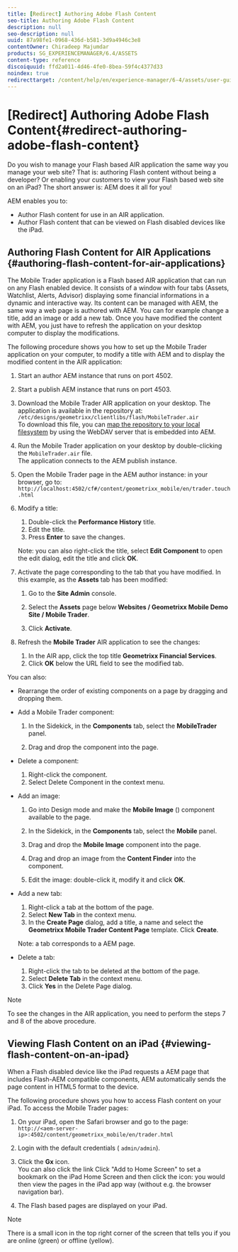 ```yaml
---
title: [Redirect] Authoring Adobe Flash Content
seo-title: Authoring Adobe Flash Content
description: null
seo-description: null
uuid: 87a98fe1-0968-436d-b581-3d9a4946c3e8
contentOwner: Chiradeep Majumdar
products: SG_EXPERIENCEMANAGER/6.4/ASSETS
content-type: reference
discoiquuid: ffd2a011-4d46-4fe0-8bea-59f4c4377d33
noindex: true
redirecttarget: /content/help/en/experience-manager/6-4/assets/user-guide
---
```


# [Redirect] Authoring Adobe Flash Content{#redirect-authoring-adobe-flash-content}

Do you wish to manage your Flash based AIR application the same way you manage your web site? That is: authoring Flash content without being a developer? Or enabling your customers to view your Flash based web site on an iPad? The short answer is: AEM does it all for you!

AEM enables you to:

* Author Flash content for use in an AIR application.
* Author Flash content that can be viewed on Flash disabled devices like the iPad.

## Authoring Flash Content for AIR Applications {#authoring-flash-content-for-air-applications}

The Mobile Trader application is a Flash based AIR application that can run on any Flash enabled device. It consists of a window with four tabs (Assets, Watchlist, Alerts, Advisor) displaying some financial informations in a dynamic and interactive way. Its content can be managed with AEM, the same way a web page is authored with AEM. You can for example change a title, add an image or add a new tab. Once you have modified the content with AEM, you just have to refresh the application on your desktop computer to display the modifications.

The following procedure shows you how to set up the Mobile Trader application on your computer, to modify a title with AEM and to display the modified content in the AIR application:

1. Start an author AEM instance that runs on port 4502.
1. Start a publish AEM instance that runs on port 4503.
1. Download the Mobile Trader AIR application on your desktop. The application is available in the repository at:  
   `/etc/designs/geometrixx/clientlibs/flash/MobileTrader.air`  
   To download this file, you can [map the repository to your local filesystem](../../sites/administering/using/webdav-access.md) by using the WebDAV server that is embedded into AEM.  

1. Run the Mobile Trader application on your desktop by double-clicking the `MobileTrader.air` file.  
   The application connects to the AEM publish instance.  

1. Open the Mobile Trader page in the AEM author instance: in your browser, go to:  
   `http://localhost:4502/cf#/content/geometrixx_mobile/en/trader.touch.html`

1. Modify a title:

    1. Double-click the **Performance History** title.
    1. Edit the title.
    1. Press **Enter** to save the changes.

   Note: you can also right-click the title, select **Edit Component** to open the edit dialog, edit the title and click **OK**.

1. Activate the page corresponding to the tab that you have modified. In this example, as the **Assets** tab has been modified:

    1. Go to the **Site Admin** console.
    1. Select the **Assets** page below **Websites / Geometrixx Mobile Demo Site / Mobile Trader**.
    
    1. Click **Activate**.

1. Refresh the **Mobile Trader** AIR application to see the changes:

    1. In the AIR app, click the top title **Geometrixx Financial Services**.
    1. Click **OK** below the URL field to see the modified tab.

You can also:

* Rearrange the order of existing components on a page by dragging and dropping them.  
* Add a Mobile Trader component:

    1. In the Sidekick, in the **Components** tab, select the **MobileTrader** panel.
    
    1. Drag and drop the component into the page.

* Delete a component:

    1. Right-click the component.  
    1. Select Delete Component in the context menu.

* Add an image:

    1. Go into Design mode and make the **Mobile Image** () component available to the page.
    1. In the Sidekick, in the **Components** tab, select the **Mobile** panel.
    
    1. Drag and drop the **Mobile Image** component into the page.
    1. Drag and drop an image from the **Content Finder** into the component.
    1. Edit the image: double-click it, modify it and click **OK**.

* Add a new tab:

    1. Right-click a tab at the bottom of the page.
    1. Select **New Tab** in the context menu.
    1. In the **Create Page** dialog, add a title, a name and select the **Geometrixx Mobile Trader Content Page** template. Click **Create**.

  Note: a tab corresponds to a AEM page.
* Delete a tab:

    1. Right-click the tab to be deleted at the bottom of the page.
    1. Select **Delete Tab** in the context menu.
    1. Click **Yes** in the Delete Page dialog.

>[!NOTE]
>
>To see the changes in the AIR application, you need to perform the steps 7 and 8 of the above procedure.

## Viewing Flash Content on an iPad {#viewing-flash-content-on-an-ipad}

When a Flash disabled device like the iPad requests a AEM page that includes Flash-AEM compatible components, AEM automatically sends the page content in HTML5 format to the device.  
  
The following procedure shows you how to access Flash content on your iPad. To access the Mobile Trader pages:

1. On your iPad, open the Safari browser and go to the page:  
   `http://<aem-server-ip>:4502/content/geometrixx_mobile/en/trader.html`

1. Login with the default credentials ( `admin/admin`).  

1. Click the **Gx** icon.  
   You can also click the link Click "Add to Home Screen" to set a bookmark on the iPad Home Screen and then click the icon: you would then view the pages in the iPad app way (without e.g. the browser navigation bar).  

1. The Flash based pages are displayed on your iPad.

>[!NOTE]
>
>There is a small icon in the top right corner of the screen that tells you if you are online (green) or offline (yellow).

